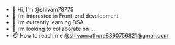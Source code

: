 - 👋 Hi, I’m @shivam78775
- 👀 I’m interested in Front-end development
- 🌱 I’m currently learning DSA
- 💞️ I’m looking to collaborate on ...
- 📫 How to reach me @shivamrathore8890756821@gmail.com

<!---
shivam78775/shivam78775 is a ✨ special ✨ repository because its `README.md` (this file) appears on your GitHub profile.
You can click the Preview link to take a look at your changes.
--->
